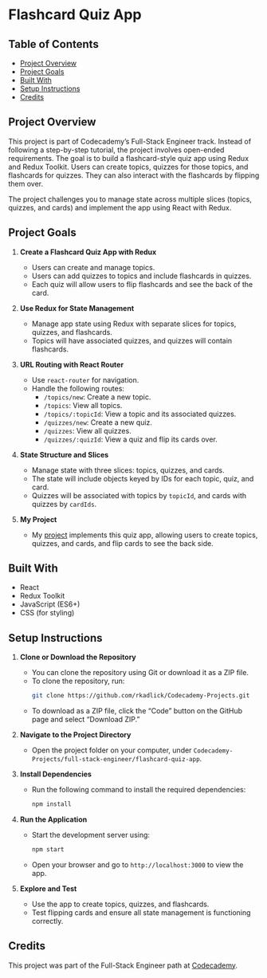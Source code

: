 # Flashcard Quiz App

## Table of Contents
* [Project Overview](#project-overview)
* [Project Goals](#project-goals)
* [Built With](#built-with)
* [Setup Instructions](#setup-instructions)
* [Credits](#credits)

## Project Overview

This project is part of Codecademy’s Full-Stack Engineer track. Instead of following a step-by-step tutorial, the project involves open-ended requirements. The goal is to build a flashcard-style quiz app using Redux and Redux Toolkit. Users can create topics, quizzes for those topics, and flashcards for quizzes. They can also interact with the flashcards by flipping them over.

The project challenges you to manage state across multiple slices (topics, quizzes, and cards) and implement the app using React with Redux.

## Project Goals

1. **Create a Flashcard Quiz App with Redux**  
   * Users can create and manage topics.
   * Users can add quizzes to topics and include flashcards in quizzes.
   * Each quiz will allow users to flip flashcards and see the back of the card.

2. **Use Redux for State Management**  
   * Manage app state using Redux with separate slices for topics, quizzes, and flashcards.
   * Topics will have associated quizzes, and quizzes will contain flashcards.

3. **URL Routing with React Router**  
   * Use `react-router` for navigation.
   * Handle the following routes:
     * `/topics/new`: Create a new topic.
     * `/topics`: View all topics.
     * `/topics/:topicId`: View a topic and its associated quizzes.
     * `/quizzes/new`: Create a new quiz.
     * `/quizzes`: View all quizzes.
     * `/quizzes/:quizId`: View a quiz and flip its cards over.

4. **State Structure and Slices**  
   * Manage state with three slices: topics, quizzes, and cards.
   * The state will include objects keyed by IDs for each topic, quiz, and card.
   * Quizzes will be associated with topics by `topicId`, and cards with quizzes by `cardIds`.

5. **My Project**  
   * My [project](https://github.com/rkadlick/Codecademy-Projects/tree/main/full-stack-engineer/flashcards) implements this quiz app, allowing users to create topics, quizzes, and cards, and flip cards to see the back side.

## Built With
* React
* Redux Toolkit
* JavaScript (ES6+)
* CSS (for styling)

## Setup Instructions

1. **Clone or Download the Repository**
   * You can clone the repository using Git or download it as a ZIP file.
   * To clone the repository, run:
     ```bash
     git clone https://github.com/rkadlick/Codecademy-Projects.git
     ```
   * To download as a ZIP file, click the “Code” button on the GitHub page and select “Download ZIP.”

2. **Navigate to the Project Directory**
   * Open the project folder on your computer, under `Codecademy-Projects/full-stack-engineer/flashcard-quiz-app`.

3. **Install Dependencies**
   * Run the following command to install the required dependencies:
     ```bash
     npm install
     ```

4. **Run the Application**
   * Start the development server using:
     ```bash
     npm start
     ```
   * Open your browser and go to `http://localhost:3000` to view the app.

5. **Explore and Test**
   * Use the app to create topics, quizzes, and flashcards.
   * Test flipping cards and ensure all state management is functioning correctly.

## Credits
This project was part of the Full-Stack Engineer path at [Codecademy](https://www.codecademy.com).
